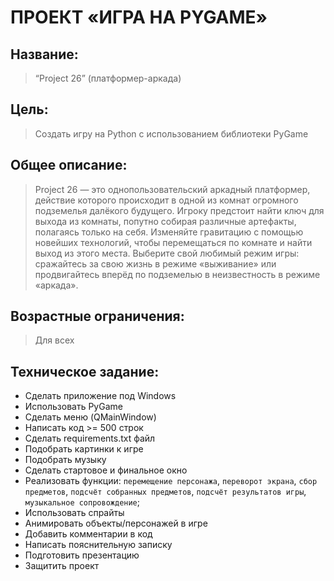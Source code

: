 # ПРОЕКТ «ИГРА НА PYGAME»

## Название: 
>“Project 26” (платформер-аркада)

## Цель: 
>Создать игру на Python с использованием библиотеки PyGame

## Общее описание: 
>Project 26 — это однопользовательский аркадный платформер, действие которого происходит в одной из комнат огромного подземелья далёкого будущего. Игроку предстоит найти ключ для выхода из комнаты, попутно собирая различные артефакты, полагаясь только на себя. Изменяйте гравитацию с помощью новейших технологий, чтобы перемещаться по комнате и найти выход из этого места. Выберите свой любимый режим игры: сражайтесь за свою жизнь в режиме «выживание» или продвигайтесь вперёд по подземелью в неизвестность в режиме «аркада».

## Возрастные ограничения: 
>Для всех

## Техническое задание:
- Сделать приложение под Windows
- Использовать PyGame
- Сделать меню (QMainWindow)
- Написать код >= 500 строк
- Сделать requirements.txt файл
- Подобрать картинки к игре
- Подобрать музыку
- Сделать стартовое и финальное окно
- Реализовать функции:
		`перемещение персонажа`, 
		`переворот экрана`, 
		`сбор предметов`, 
		`подсчёт собранных предметов`, 
		`подсчёт результатов игры`, 
		`музыкальное сопровождение`; 
- Использовать спрайты
- Анимировать объекты/персонажей в игре
- Добавить комментарии в код
- Написать пояснительную записку
- Подготовить презентацию
- Защитить проект
